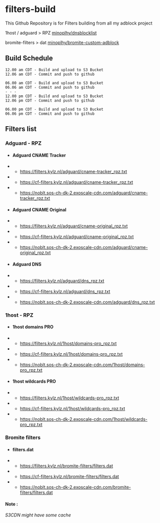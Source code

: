 # filters-build
This Github Repository is for Filters building from all my adblock project

1host / adguard > RPZ [minoplhy/dnsblocklist](https://github.com/minoplhy/dnsblocklist)

bromite-filters > dat [minoplhy/bromite-custom-adblock](https://github.com/minoplhy/bromite-custom-adblock)
## Build Schedule
```
12.00 am CDT - Build and upload to S3 Bucket
12.06 am CDT - Commit and push to github

06.00 am CDT - Build and upload to S3 Bucket
06.06 am CDT - Commit and push to github
- - -
12.00 pm CDT - Build and upload to S3 Bucket
12.06 pm CDT - Commit and push to github

06.00 pm CDT - Build and upload to S3 Bucket
06.06 pm CDT - Commit and push to github
```
## Filters list
### Adguard - RPZ

* #### Adguard CNAME Tracker

* * https://filters.kylz.nl/adguard/cname-tracker_rpz.txt

* * https://cf-filters.kylz.nl/adguard/cname-tracker_rpz.txt

* * https://noblt.sos-ch-dk-2.exoscale-cdn.com/adguard/cname-tracker_rpz.txt


* #### Adguard CNAME Original

* * https://filters.kylz.nl/adguard/cname-original_rpz.txt

* * https://cf-filters.kylz.nl/adguard/cname-original_rpz.txt

* * https://noblt.sos-ch-dk-2.exoscale-cdn.com/adguard/cname-original_rpz.txt


* #### Adguard DNS

* * https://filters.kylz.nl/adguard/dns_rpz.txt

* * https://cf-filters.kylz.nl/adguard/dns_rpz.txt

* * https://noblt.sos-ch-dk-2.exoscale-cdn.com/adguard/dns_rpz.txt


### 1host - RPZ

* #### 1host domains PRO

* * https://filters.kylz.nl/1host/domains-pro_rpz.txt

* * https://cf-filters.kylz.nl/1host/domains-pro_rpz.txt

* * https://noblt.sos-ch-dk-2.exoscale-cdn.com/1host/domains-pro_rpz.txt


* #### 1host wildcards PRO

* * https://filters.kylz.nl/1host/wildcards-pro_rpz.txt

* * https://cf-filters.kylz.nl/1host/wildcards-pro_rpz.txt

* * https://noblt.sos-ch-dk-2.exoscale-cdn.com/1host/wildcards-pro_rpz.txt

### Bromite filters

* #### filters.dat

* * https://filters.kylz.nl/bromite-filters/filters.dat

* * https://cf-filters.kylz.nl/bromite-filters/filters.dat

* * https://noblt.sos-ch-dk-2.exoscale-cdn.com/bromite-filters/filters.dat


#### Note :
_S3CDN might have some cache_
